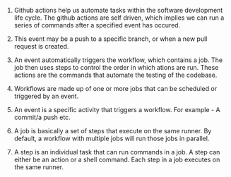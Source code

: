 1. Github actions help us automate tasks within the software development life cycle. The github actions are self driven, which implies we can run a series of commands after a specified event has occured.

2. This event may be a push to a specific branch, or when a new pull request is created.

3. An event automatically triggers the workflow, which contains a job. The job then uses steps to control the order in which ations are run. These actions are the commands that automate the testing of the codebase.

4. Workflows are made up of one or more jobs that can be scheduled or triggered by an event.

5. An event is a specific activity that triggers a workflow. For example - A commit/a push etc.

6. A job is basically a set of steps that execute on the same runner. By default, a workflow with multiple jobs will run those jobs in parallel.

7. A step is an individual task that can run commands in a job. A step can either be an action or a shell command. Each step in a job executes on the same runner.
